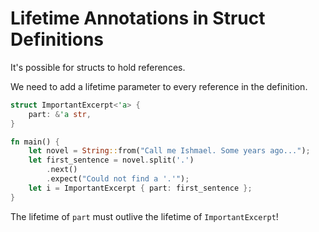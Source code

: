 # Lifetime Annotations in Struct Definitions

It's possible for structs to hold references.

We need to add a lifetime parameter to every reference in the definition.

```rust
struct ImportantExcerpt<'a> {
    part: &'a str,
}

fn main() {
    let novel = String::from("Call me Ishmael. Some years ago...");
    let first_sentence = novel.split('.')
        .next()
        .expect("Could not find a '.'");
    let i = ImportantExcerpt { part: first_sentence };
}
```

The lifetime of `part` must outlive the lifetime of `ImportantExcerpt`!
